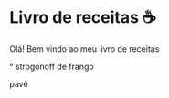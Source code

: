 # Livro de receitas :coffee:

Olá! Bem vindo ao meu livro de receitas 

° strogonoff de frango

pavê
